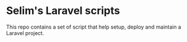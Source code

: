 # Selim's Laravel scripts

This repo contains a set of script that help setup, deploy and maintain a Laravel project.